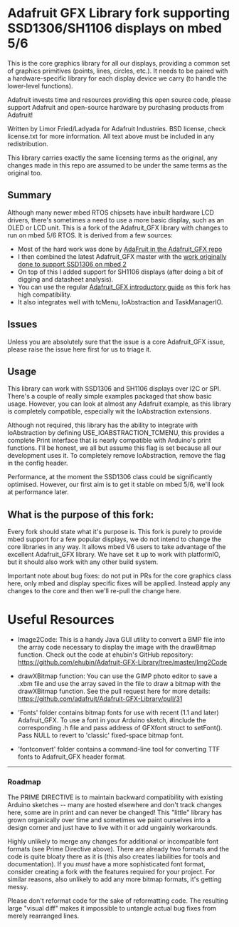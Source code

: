 # Adafruit GFX Library fork supporting SSD1306/SH1106 displays on mbed 5/6

This is the core graphics library for all our displays, providing a common set of graphics primitives (points, lines, circles, etc.). It needs to be paired with a hardware-specific library for each display device we carry (to handle the lower-level functions).

Adafruit invests time and resources providing this open source code, please support Adafruit and open-source hardware by purchasing products from Adafruit!

Written by Limor Fried/Ladyada for Adafruit Industries.
BSD license, check license.txt for more information.
All text above must be included in any redistribution.

This library carries exactly the same licensing terms as the original, any changes made in this repo are assumed to be under the same terms as the original too.

## Summary

Although many newer mbed RTOS chipsets have inbuilt hardware LCD drivers, there's sometimes a need to use a more basic display, such as an OLED or LCD unit. This is a fork of the Adafruit_GFX library with changes to run on mbed 5/6 RTOS. It is derived from a few sources:

* Most of the hard work was done by [AdaFruit in the Adafruit_GFX repo](https://github.com/adafruit/Adafruit-GFX-Library)
* I then combined the latest Adafruit_GFX master with the [work originally done to support SSD1306 on mbed 2](https://os.mbed.com/users/nkhorman/code/Adafruit_GFX/) 
* On top of this I added support for SH1106 displays (after doing a bit of digging and datasheet analysis). 
* You can use the regular [Adafruit_GFX introductory guide](https://learn.adafruit.com/adafruit-gfx-graphics-library/overview) as this fork has high compatibility. 
* It also integrates well with tcMenu, IoAbstraction and TaskManagerIO.

## Issues

Unless you are absolutely sure that the issue is a core Adafruit_GFX issue, please raise the issue here first for us to triage it.

## Usage

This library can work with SSD1306 and SH1106 displays over I2C or SPI. There's a couple of really simple examples packaged that show basic usage. However, you can look at almost any Adafruit example, as this library is completely compatible, especially wit the IoAbstraction extensions.

Although not required, this library has the ability to integrate with IoAbstraction by defining USE_IOABSTRACTION_TCMENU, this provides a complete Print interface that is nearly compatible with Arduino's print functions. I'll be honest, we all but assume this flag is set because all our development uses it. To completely remove IoAbstraction, remove the flag in the config header. 

Performance, at the moment the SSD1306 class could be significantly optimised. However, our first aim is to get it stable on mbed 5/6, we'll look at performance later.

## What is the purpose of this fork:

Every fork should state what it's purpose is. This fork is purely to provide mbed support for a few popular displays, we do not intend to change the core libraries in any way. It allows mbed V6 users to take advantage of the excellent Adafruit_GFX library. We have set it up to work with platformIO, but it should also work with any other build system.

Important note about bug fixes: do not put in PRs for the core graphics class here, only mbed and display specific fixes will be applied. Instead apply any changes to the core and then we'll re-pull the change here.



# Useful Resources

- Image2Code: This is a handy Java GUI utility to convert a BMP file into the array code necessary to display the image with the drawBitmap function. Check out the code at ehubin's GitHub repository: https://github.com/ehubin/Adafruit-GFX-Library/tree/master/Img2Code

- drawXBitmap function: You can use the GIMP photo editor to save a .xbm file and use the array saved in the file to draw a bitmap with the drawXBitmap function. See the pull request here for more details: https://github.com/adafruit/Adafruit-GFX-Library/pull/31

- 'Fonts' folder contains bitmap fonts for use with recent (1.1 and later) Adafruit_GFX. To use a font in your Arduino sketch, \#include the corresponding .h file and pass address of GFXfont struct to setFont(). Pass NULL to revert to 'classic' fixed-space bitmap font.

- 'fontconvert' folder contains a command-line tool for converting TTF fonts to Adafruit_GFX header format.

---

### Roadmap

The PRIME DIRECTIVE is to maintain backward compatibility with existing Arduino sketches -- many are hosted elsewhere and don't track changes here, some are in print and can never be changed! This "little" library has grown organically over time and sometimes we paint ourselves into a design corner and just have to live with it or add ungainly workarounds.

Highly unlikely to merge any changes for additional or incompatible font formats (see Prime Directive above). There are already two formats and the code is quite bloaty there as it is (this also creates liabilities for tools and documentation). If you *must* have a more sophisticated font format, consider creating a fork with the features required for your project. For similar reasons, also unlikely to add any more bitmap formats, it's getting messy.

Please don't reformat code for the sake of reformatting code. The resulting large "visual diff" makes it impossible to untangle actual bug fixes from merely rearranged lines.